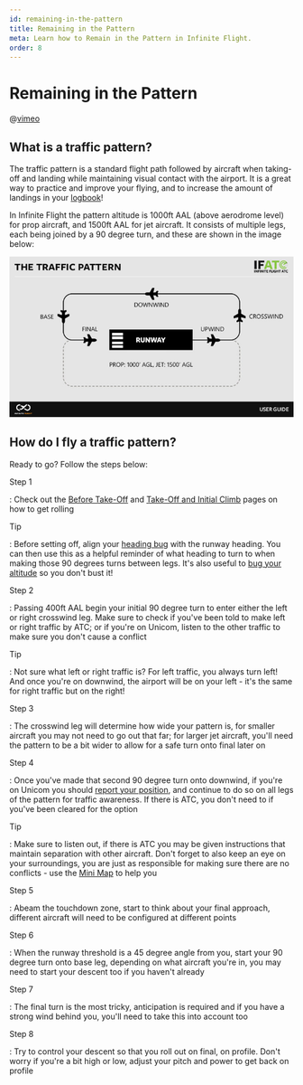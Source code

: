 ```yaml
---
id: remaining-in-the-pattern
title: Remaining in the Pattern
meta: Learn how to Remain in the Pattern in Infinite Flight.
order: 8
---
```


# Remaining in the Pattern



@[vimeo](416103249)



## What is a traffic pattern?



The traffic pattern is a standard flight path followed by aircraft when taking-off and landing while maintaining visual contact with the airport. It is a great way to practice and improve your flying, and to increase the amount of landings in your [logbook](/guide/getting-started/home-screen/logbook#logbook)!



In Infinite Flight the pattern altitude is 1000ft AAL (above aerodrome level) for prop aircraft, and 1500ft AAL for jet aircraft. It consists of multiple legs, each being joined by a 90 degree turn, and these are shown in the image below:



![The Traffic Pattern](_images/manual/graphics/atc-traffic-pattern.jpg)



## How do I fly a traffic pattern?



Ready to go? Follow the steps below:



Step 1

: Check out the [Before Take-Off](/guide/flying-guide/take-off-to-cruise/before-take-off#before-take-off) and [Take-Off and Initial Climb](/guide/flying-guide/take-off-to-cruise/take-off-and-initial-climb#take-off-and-initial-climb) pages on how to get rolling



Tip

: Before setting off, align your [heading bug](/guide/getting-started/pilot-user-interface/hud#head-up-display-(hud)) with the runway heading. You can then use this as a helpful reminder of what heading to turn to when making those 90 degrees turns between legs. It's also useful to [bug your altitude](/guide/getting-started/pilot-user-interface/hud#head-up-display-(hud)) so you don't bust it!



Step 2

: Passing 400ft AAL begin your initial 90 degree turn to enter either the left or right crosswind leg. Make sure to check if you've been told to make left or right traffic by ATC; or if you're on Unicom, listen to the other traffic to make sure you don't cause a conflict



Tip

: Not sure what left or right traffic is? For left traffic, you always turn left! And once you're on downwind, the airport will be on your left - it's the same for right traffic but on the right!



Step 3

: The crosswind leg will determine how wide your pattern is, for smaller aircraft you may not need to go out that far; for larger jet aircraft, you'll need the pattern to be a bit wider to allow for a safe turn onto final later on



Step 4

: Once you've made that second 90 degree turn onto downwind, if you're on Unicom you should [report your position](/guide/getting-started/pilot-user-interface/communication#communication), and continue to do so on all legs of the pattern for traffic awareness. If there is ATC, you don't need to if you've been cleared for the option



Tip

: Make sure to listen out, if there is ATC you may be given instructions that maintain separation with other aircraft. Don't forget to also keep an eye on your surroundings, you are just as responsible for making sure there are no conflicts - use the [Mini Map](/guide/getting-started/pilot-user-interface/mini-map#mini-map) to help you



Step 5

: Abeam the touchdown zone, start to think about your final approach, different aircraft will need to be configured at different points



Step 6

: When the runway threshold is a 45 degree angle from you, start your 90 degree turn onto base leg, depending on what aircraft you're in, you may need to start your descent too if you haven't already



Step 7

: The final turn is the most tricky, anticipation is required and if you have a strong wind behind you, you'll need to take this into account too



Step 8

: Try to control your descent so that you roll out on final, on profile. Don't worry if you're a bit high or low, adjust your pitch and power to get back on profile
